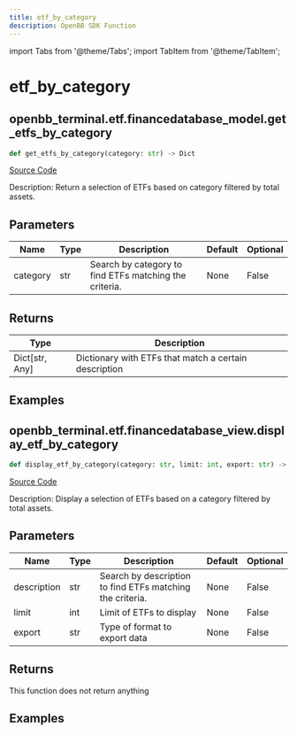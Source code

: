 ```yaml
---
title: etf_by_category
description: OpenBB SDK Function
---
```


import Tabs from '@theme/Tabs';
import TabItem from '@theme/TabItem';

# etf_by_category

<Tabs>
<TabItem value="model" label="Model" default>

## openbb_terminal.etf.financedatabase_model.get_etfs_by_category

```python title='openbb_terminal/etf/financedatabase_model.py'
def get_etfs_by_category(category: str) -> Dict
```
[Source Code](https://github.com/OpenBB-finance/OpenBBTerminal/tree/main/openbb_terminal/etf/financedatabase_model.py#L56)

Description: Return a selection of ETFs based on category filtered by total assets.

## Parameters

| Name | Type | Description | Default | Optional |
| ---- | ---- | ----------- | ------- | -------- |
| category | str | Search by category to find ETFs matching the criteria. | None | False |

## Returns

| Type | Description |
| ---- | ----------- |
| Dict[str, Any] | Dictionary with ETFs that match a certain description |

## Examples



</TabItem>
<TabItem value="view" label="View">

## openbb_terminal.etf.financedatabase_view.display_etf_by_category

```python title='openbb_terminal/etf/financedatabase_view.py'
def display_etf_by_category(category: str, limit: int, export: str) -> None
```
[Source Code](https://github.com/OpenBB-finance/OpenBBTerminal/tree/main/openbb_terminal/etf/financedatabase_view.py#L95)

Description: Display a selection of ETFs based on a category filtered by total assets.

## Parameters

| Name | Type | Description | Default | Optional |
| ---- | ---- | ----------- | ------- | -------- |
| description | str | Search by description to find ETFs matching the criteria. | None | False |
| limit | int | Limit of ETFs to display | None | False |
| export | str | Type of format to export data | None | False |

## Returns

This function does not return anything

## Examples



</TabItem>
</Tabs>